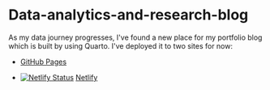 # Data-analytics-and-research-blog

As my data journey progresses, I've found a new place for my portfolio blog which is built by using Quarto. I've deployed it to two sites for now:

-   [GitHub Pages](https://jhylin.github.io/Data-analytics-and-research-blog/)

-   [![Netlify Status](https://api.netlify.com/api/v1/badges/d3b71cd0-57df-42aa-b0f2-464e901b9359/deploy-status?branch=main)](https://app.netlify.com/sites/jhylin-portfolio/deploys)
[Netlify](https://jhylin-portfolio.netlify.app)
